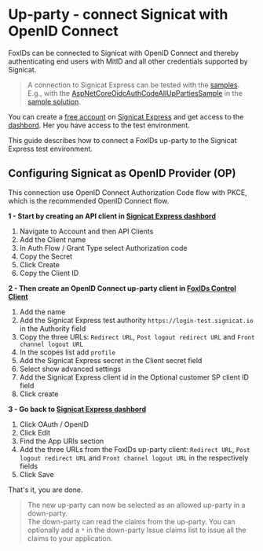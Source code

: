 ﻿# Up-party - connect Signicat with OpenID Connect

FoxIDs can be connected to Signicat with OpenID Connect and thereby authenticating end users with MitID and all other credentials supported by Signicat.

> A connection to Signicat Express can be tested with the [samples](samples.md). E.g., with the [AspNetCoreOidcAuthCodeAllUpPartiesSample](https://github.com/ITfoxtec/FoxIDs.Samples/tree/master/src/AspNetCoreOidcAuthCodeAllUpPartiesSample) in the [sample solution](https://github.com/ITfoxtec/FoxIDs.Samples). 

You can create a [free account](https://www.signicat.com/sign-up/express-api-onboarding) on [Signicat Express](https://developer.signicat.com/express/docs/) and get access to the [dashbord](https://dashboard-test.signicat.io/dashboard). 
Her you have access to the test environment.

This guide describes how to connect a FoxIDs up-party to the Signicat Express test environment.

## Configuring Signicat as OpenID Provider (OP)

This connection use OpenID Connect Authorization Code flow with PKCE, which is the recommended OpenID Connect flow.

**1 - Start by creating an API client in [Signicat Express dashbord](https://dashboard-test.signicat.io/dashboard)**

 1. Navigate to Account and then API Clients
 2. Add the Client name
 3. In Auth Flow / Grant Type select Authorization code
 4. Copy the Secret
 5. Click Create
 6. Copy the Client ID

**2 - Then create an OpenID Connect up-party client in [FoxIDs Control Client](control.md#foxids-control-client)**

 1. Add the name
 2. Add the Signicat Express test authority `https://login-test.signicat.io` in the Authority field
 3. Copy the three URLs: `Redirect URL`, `Post logout redirect URL` and `Front channel logout URL`
 4. In the scopes list add `profile`
 5. Add the Signicat Express secret in the Client secret field
 6. Select show advanced settings
 7. Add the Signicat Express client id in the Optional customer SP client ID field
 8. Click create

 **3 - Go back to [Signicat Express dashbord](https://dashboard-test.signicat.io/dashboard)**

 1. Click OAuth / OpenID
 2. Click Edit
 3. Find the App URIs section
 4. Add the three URLs from the FoxIDs up-party client: `Redirect URL`, `Post logout redirect URL` and `Front channel logout URL` in the respectively fields 
 5. Click Save

That's it, you are done. 

> The new up-party can now be selected as an allowed up-party in a down-party.  
> The down-party can read the claims from the up-party. You can optionally add a `*` in the down-party Issue claims list to issue all the claims to your application.

